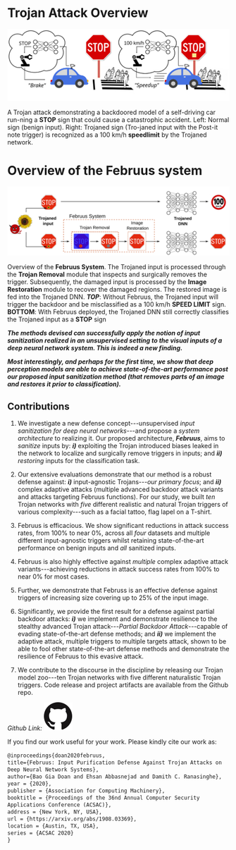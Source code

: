 

# Trojan Attack Overview
![Trojan attack](./images/STOP.svg)
<!--<img src="./images/STOP.png">-->
A Trojan attack demonstrating a backdoored model of a self-driving car run-ning a **STOP** sign that could cause a catastrophic accident. Left: Normal sign (benign input). Right: Trojaned sign (Tro-janed input with the Post-it note trigger) is recognized as a 100 km/h **speedlimit** by the Trojaned network.


# Overview of the Februus system
![overview](./images/overview.svg)
<!--<img src="./images/overview.svg">-->
Overview of the **Februus System**. The Trojaned input is processed through the **Trojan Removal** module that inspects and surgically removes the trigger. Subsequently, the damaged input is processed by the **Image Restoration** module to recover the damaged regions. The restored image is fed into the Trojaned DNN. ***TOP***: Without Februus, the Trojaned input will trigger the backdoor and be misclassified as a 100 km/h **SPEED LIMIT** sign. **BOTTOM**: With Februus deployed, the Trojaned DNN still correctly classifies the Trojaned input as a **STOP** sign



***The methods devised can successfully apply the notion of input sanitization realized in an unsupervised setting to the visual inputs of a deep neural network system. This is indeed a new finding.***

***Most interestingly, and perhaps for the first time, we show that deep perception models are able to achieve state-of-the-art performance post our proposed input sanitization method (that removes parts of an image and restores it prior to classification).***


## Contributions

1. We investigate a new defense concept---unsupervised *input sanitization for deep neural networks*---and propose a *system architecture* to realizing it. Our proposed architecture, ***Februus***, aims to *sanitize* inputs by: ***i)*** exploiting the Trojan introduced biases leaked in the network to localize and surgically remove triggers in inputs; and ***ii)*** *restoring* inputs for the classification task.

2. Our extensive evaluations demonstrate that our method is a robust defense against: ***i)*** input-agnostic Trojans---*our primary focus*; and ***ii)*** complex adaptive attacks (multiple advanced backdoor attack variants and attacks targeting Februus functions). For our study, we built *ten* Trojan networks with *five* different realistic and natural Trojan triggers of various complexity---such as a facial tattoo, flag lapel on a T-shirt.

3. Februus is efficacious. We show significant reductions in attack success rates, from 100% to near 0%, across all *four* datasets and multiple different input-agnostic triggers whilst retaining state-of-the-art performance on benign inputs and *all* sanitized inputs.

4. Februus is also highly effective against *multiple* complex adaptive attack variants---achieving reductions in attack success rates from 100% to near 0% for most cases.

5. Further, we demonstrate that Februss is an effective defense against triggers of increasing size covering up to 25% of the input image.

6. Significantly, we provide the first result for a defense against partial backdoor attacks: ***i)*** we implement and demonstrate resilience to the stealthy advanced Trojan attack---*Partial Backdoor Attack*---capable of evading state-of-the-art defense methods; and ***ii)*** we implement the adaptive attack, multiple triggers to multiple targets attack, shown to be able to fool other state-of-the-art defense methods and demonstrate the resilience of Februus to this evasive attack.

7. We contribute to the discourse in the discipline by releasing our Trojan model zoo---ten Trojan networks with five different naturalistic Trojan triggers. Code release and project artifacts are available from the Github repo.

*Github Link:* [![Github link](./images/GitHub-Mark-64px.png)](https://github.com/AdelaideAuto-IDLab/Februus)


If you find our work useful for your work. Please kindly cite our work as: 

```
@inproceedings{doan2020februus,
title={Februus: Input Purification Defense Against Trojan Attacks on Deep Neural Network Systems},
author={Bao Gia Doan and Ehsan Abbasnejad and Damith C. Ranasinghe},
year = {2020},
publisher = {Association for Computing Machinery},
booktitle = {Proceedings of the 36nd Annual Computer Security Applications Conference (ACSAC)},
address = {New York, NY, USA},
url = {https://arxiv.org/abs/1908.03369},
location = {Austin, TX, USA},
series = {ACSAC 2020}
}
```
